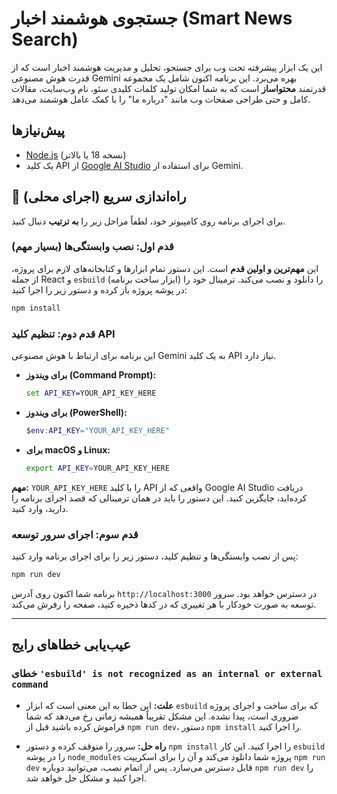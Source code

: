 # جستجوی هوشمند اخبار (Smart News Search)

این یک ابزار پیشرفته تحت وب برای جستجو، تحلیل و مدیریت هوشمند اخبار است که از قدرت هوش مصنوعی Gemini بهره می‌برد. این برنامه اکنون شامل یک مجموعه قدرتمند **محتواساز** است که به شما امکان تولید کلمات کلیدی سئو، نام وب‌سایت، مقالات کامل و حتی طراحی صفحات وب مانند "درباره ما" را با کمک عامل هوشمند می‌دهد.

## پیش‌نیازها

- [Node.js](https://nodejs.org/) (نسخه 18 یا بالاتر)
- یک کلید API از [Google AI Studio](https://aistudio.google.com/app/apikey) برای استفاده از Gemini.

## 🚀 راه‌اندازی سریع (اجرای محلی)

برای اجرای برنامه روی کامپیوتر خود، لطفاً مراحل زیر را **به ترتیب** دنبال کنید.

### قدم اول: نصب وابستگی‌ها (بسیار مهم)

این **مهم‌ترین و اولین قدم** است. این دستور تمام ابزارها و کتابخانه‌های لازم برای پروژه، از جمله React و `esbuild` (ابزار ساخت برنامه) را دانلود و نصب می‌کند. ترمینال خود را در پوشه پروژه باز کرده و دستور زیر را اجرا کنید:

```bash
npm install
```

### قدم دوم: تنظیم کلید API

این برنامه برای ارتباط با هوش مصنوعی Gemini به یک کلید API نیاز دارد.

- **برای ویندوز (Command Prompt):**
  ```cmd
  set API_KEY=YOUR_API_KEY_HERE
  ```

- **برای ویندوز (PowerShell):**
  ```powershell
  $env:API_KEY="YOUR_API_KEY_HERE"
  ```

- **برای macOS و Linux:**
  ```bash
  export API_KEY=YOUR_API_KEY_HERE
  ```

**مهم:** `YOUR_API_KEY_HERE` را با کلید API واقعی که از Google AI Studio دریافت کرده‌اید، جایگزین کنید. این دستور را باید در همان ترمینالی که قصد اجرای برنامه را دارید، وارد کنید.

### قدم سوم: اجرای سرور توسعه

پس از نصب وابستگی‌ها و تنظیم کلید، دستور زیر را برای اجرای برنامه وارد کنید:

```bash
npm run dev
```

برنامه شما اکنون روی آدرس `http://localhost:3000` در دسترس خواهد بود. سرور توسعه به صورت خودکار با هر تغییری که در کدها ذخیره کنید، صفحه را رفرش می‌کند.

---

## عیب‌یابی خطاهای رایج

### خطای `'esbuild' is not recognized as an internal or external command`

- **علت:** این خطا به این معنی است که ابزار `esbuild` که برای ساخت و اجرای پروژه ضروری است، پیدا نشده. این مشکل تقریباً همیشه زمانی رخ می‌دهد که شما فراموش کرده باشید قبل از `npm run dev`، دستور `npm install` را اجرا کنید.

- **راه حل:** سرور را متوقف کرده و دستور `npm install` را اجرا کنید. این کار `esbuild` را در پوشه `node_modules` پروژه شما دانلود می‌کند و آن را برای اسکریپت `npm run dev` قابل دسترس می‌سازد. پس از اتمام نصب، می‌توانید دوباره `npm run dev` را اجرا کنید و مشکل حل خواهد شد.
